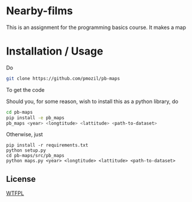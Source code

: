 # Nearby-films

This is an assignment for the programming basics course.
It makes a map

# Installation / Usage

Do
```bash
git clone https://github.com/pmozil/pb-maps
```
To get the code

Should you, for some reason, wish to install this as a python library, do
```bash
cd pb-maps
pip install -e pb_maps
pb_maps <year> <longtitude> <lattitude> <path-to-dataset>
```

Otherwise, just
```
pip install -r requirements.txt
python setup.py
cd pb-maps/src/pb_maps
python maps.py <year> <longtitude> <lattitude> <path-to-dataset>
```


## License

[WTFPL](https://en.wikipedia.org/wiki/WTFPL)
